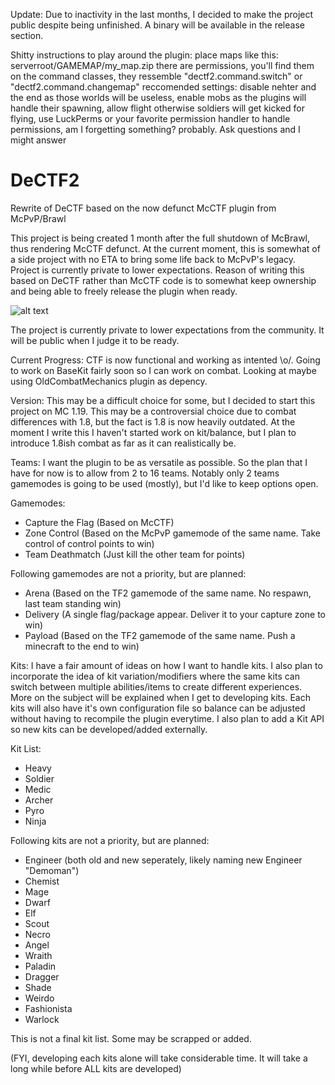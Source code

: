 Update: Due to inactivity in the last months, I decided to make the project public despite being unfinished. A binary will be available in the release section.

Shitty instructions to play around the plugin:
place maps like this: serverroot/GAMEMAP/my_map.zip
there are permissions, you'll find them on the command classes, they ressemble "dectf2.command.switch" or "dectf2.command.changemap"
reccomended settings: disable nehter and the end as those worlds will be useless, enable mobs as the plugins will handle their spawning, allow flight otherwise soldiers will get kicked for flying, use LuckPerms or your favorite permission handler to handle permissions, am I forgetting something? probably. Ask questions and I might answer


# DeCTF2
Rewrite of DeCTF based on the now defunct McCTF plugin from McPvP/Brawl

This project is being created 1 month after the full shutdown of McBrawl, thus rendering McCTF defunct. At the current moment, this is somewhat of a side project with no ETA to bring some life back to McPvP's legacy. Project is currently private to lower expectations. Reason of writing this based on DeCTF rather than McCTF code is to somewhat keep ownership and being able to freely release the plugin when ready.

![alt text](https://dezilla.net/stuff/2023-05-30_14.13.01.png)

The project is currently private to lower expectations from the community. It will be public when I judge it to be ready.

Current Progress:
CTF is now functional and working as intented \o/. Going to work on BaseKit fairly soon so I can work on combat. Looking at maybe using OldCombatMechanics plugin as depency.

Version:
This may be a difficult choice for some, but I decided to start this project on MC 1.19. This may be a controversial choice due to combat differences with 1.8, but the fact is 1.8 is now heavily outdated. At the moment I write this I haven't started work on kit/balance, but I plan to introduce 1.8ish combat as far as it can realistically be.

Teams:
I want the plugin to be as versatile as possible. So the plan that I have for now is to allow from 2 to 16 teams. Notably only 2 teams gamemodes is going to be used (mostly), but I'd like to keep options open.

Gamemodes:
- Capture the Flag (Based on McCTF)
- Zone Control (Based on the McPvP gamemode of the same name. Take control of control points to win)
- Team Deathmatch (Just kill the other team for points)

Following gamemodes are not a priority, but are planned:
- Arena (Based on the TF2 gamemode of the same name. No respawn, last team standing win)
- Delivery (A single flag/package appear. Deliver it to your capture zone to win)
- Payload (Based on the TF2 gamemode of the same name. Push a minecraft to the end to win)

Kits:
I have a fair amount of ideas on how I want to handle kits. I also plan to incorporate the idea of kit variation/modifiers where the same kits can switch between multiple abilities/items to create different experiences. More on the subject will be explained when I get to developing kits. Each kits will also have it's own configuration file so balance can be adjusted without having to recompile the plugin everytime.
I also plan to add a Kit API so new kits can be developed/added externally.

Kit List:
- Heavy
- Soldier
- Medic
- Archer
- Pyro
- Ninja

Following kits are not a priority, but are planned:
- Engineer (both old and new seperately, likely naming new Engineer "Demoman")
- Chemist
- Mage
- Dwarf
- Elf
- Scout
- Necro
- Angel
- Wraith
- Paladin
- Dragger
- Shade
- Weirdo
- Fashionista
- Warlock

This is not a final kit list. Some may be scrapped or added.

(FYI, developing each kits alone will take considerable time. It will take a long while before ALL kits are developed)

